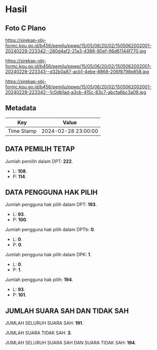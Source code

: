# Hasil

## Foto C Plano

https://sirekap-obj-formc.kpu.go.id/b456/pemilu/ppwp/15/05/06/20/02/1505062002001-20240228-223342--280d4af2-21a3-4388-80ef-96d61144f770.jpg

https://sirekap-obj-formc.kpu.go.id/b456/pemilu/ppwp/15/05/06/20/02/1505062002001-20240228-223343--d32b0a87-acb1-4ebe-8868-206f8798e858.jpg

https://sirekap-obj-formc.kpu.go.id/b456/pemilu/ppwp/15/05/06/20/02/1505062002001-20240228-223342--1c0db1ad-a3cb-415c-83c7-abcfa6bc3a09.jpg


## Metadata

| Key        | Value               |
| ---------- | ------------------- |
| Time Stamp | 2024-02-28 23:00:00 |


## DATA PEMILIH TETAP

Jumlah pemilih dalam DPT: **222**.
 * L: **108**.
 * P: **114**.

## DATA PENGGUNA HAK PILIH

Jumlah pengguna hak pilih dalam DPT: **193**.
 * L: **93**.
 * P: **100**.

Jumlah pengguna hak pilih dalam DPTb: **0**.
 * L: **0**.
 * P: **0**.

Jumlah pengguna hak pilih dalam DPK: **1**.
 * L: **0**.
 * P: **1**.

Jumlah pengguna hak pilih: **194**.
 * L: **93**.
 * P: **101**.

## JUMLAH SUARA SAH DAN TIDAK SAH

JUMLAH SELURUH SUARA SAH: **191**.

JUMLAH SUARA TIDAK SAH: **3**.

JUMLAH SELURUH SUARA SAH DAN SUARA TIDAK SAH: **194**.


